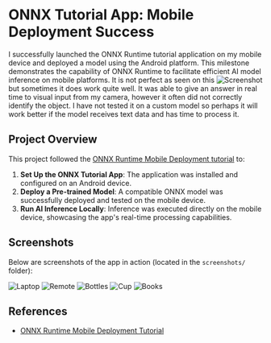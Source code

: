 # ONNX Tutorial App: Mobile Deployment Success

I successfully launched the ONNX Runtime tutorial application on my mobile device and deployed a model using the Android platform. This milestone demonstrates the capability of ONNX Runtime to facilitate efficient AI model inference on mobile platforms. It is not perfect as seen on this ![Screenshot](screenshots/thimble.jpg) but sometimes it does work quite well. It was able to give an answer in real time to visual input from my camera, however it often did not correctly identify the object. I have not tested it on a custom model so perhaps it will work better if the model receives text data and has time to process it. 

## Project Overview

This project followed the [ONNX Runtime Mobile Deployment tutorial](https://onnxruntime.ai/docs/tutorials/mobile/deploy-android.html) to:

1. **Set Up the ONNX Tutorial App**: The application was installed and configured on an Android device.
2. **Deploy a Pre-trained Model**: A compatible ONNX model was successfully deployed and tested on the mobile device.
3. **Run AI Inference Locally**: Inference was executed directly on the mobile device, showcasing the app's real-time processing capabilities.


## Screenshots

Below are screenshots of the app in action (located in the `screenshots/` folder):

![Laptop](screenshots/laptop.jpg)
![Remote](screenshots/remote.jpg)
![Bottles](screenshots/bottles.jpg)
![Cup](screenshots/cup.jpg)
![Books](screenshots/books.jpg)
  

## References

- [ONNX Runtime Mobile Deployment Tutorial](https://onnxruntime.ai/docs/tutorials/mobile/deploy-android.html)

